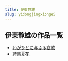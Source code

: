 ```yaml
---
title: 伊東静雄
slug: yidongjingxionge5
---
```


## 伊東静雄の作品一覧

- [わがひとに与ふる哀歌](wagahitoniyuhur-a38)
- [詩集夏花](shijixiahua-433)
